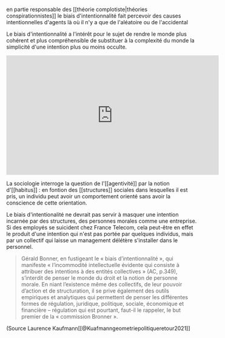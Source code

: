 en partie responsable des [[théorie complotiste|théories conspirationnistes]] le biais d'intentionnalité fait percevoir des causes intentionnelles d'agents là où il n'y a que de l'aléatoire ou de l'accidental 

Le biais d'intentionnalité a l'intérêt pour le sujet de rendre le monde plus cohérent et plus compréhensible de substituer à la complexité du monde la simplicité d'une intention plus ou moins occulte. 

<iframe width="560" height="315" src="https://www.youtube.com/embed/fAvkNM6AlzQ" title="YouTube video player" frameborder="0" allow="accelerometer[[@Googlesefelicite]]; autoplay; clipboard-write; encrypted-media; gyroscope; picture-in-picture" allowfullscreen></iframe>

La sociologie interroge la question de l'[[agentivité]] par la notion d'[[habitus]] : en fontion des [[structures]] sociales dans lesquelles il est pris, un individu peut avoir un comportement orienté sans avoir la conscience de cette orientation. 

Le biais d'intentionalité ne devrait pas servir à masquer une intention incarnée par des structures, des personnes morales comme une entreprise. Si des employés se suicident chez France Telecom, cela peut-être en effet le produit d'une intention qui n'est pas portée par quelques individus, mais par un collectif qui laisse un management délétère s'installer dans le personnel. 

> Gérald Bonner, en fustigeant le « biais d’intentionnalité », qui manifeste « l’incommodité intellectuelle évidente qui consiste à attribuer des intentions à des entités collectives » (AC, p.349), s’interdit de penser le monde du droit et la notion de personne morale. En niant l’existence même des collectifs, de leur pouvoir d’action et de structuration, il se prive également des outils empiriques et analytiques qui permettent de penser les différentes formes de régulation, juridique, politique, sociale, économique et financière – régulation qui est pourtant, faut-il le rappeler, le but premier de la « commission Bronner ».

(Source Laurence Kaufmann[[@Kuafmanngeometriepolitiqueretour2021]]